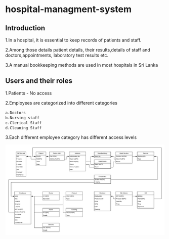 # hospital-managment-system

## Introduction

1.In a hospital, it is essential to keep records of patients and staff.


2.Among those details patient details, their results,details of staff and doctors,appointments, laboratory test results etc. 


3.A manual bookkeeping methods are used in most hospitals in Sri Lanka

## Users and their roles

1.Patients - No access

2.Employees are categorized into different categories
                  
    a.Doctors
    b.Nursing staff
    c.Clerical Staff
    d.Cleaning Staff
    
3.Each different employee category has different access levels

![Alt text](https://github.com/praveendhananjaya/hospital-managment-system/blob/main/doc/database.png?raw=true)



